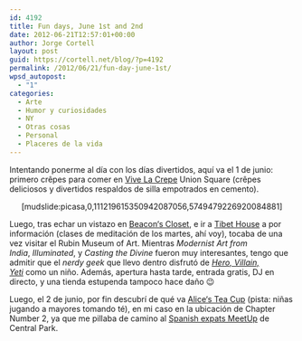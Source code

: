 ```yaml
---
id: 4192
title: Fun days, June 1st and 2nd
date: 2012-06-21T12:57:01+00:00
author: Jorge Cortell
layout: post
guid: https://cortell.net/blog/?p=4192
permalink: /2012/06/21/fun-day-june-1st/
wpsd_autopost:
  - "1"
categories:
  - Arte
  - Humor y curiosidades
  - NY
  - Otras cosas
  - Personal
  - Placeres de la vida
---
```

Intentando ponerme al día con los días divertidos, aquí va el 1 de junio: primero crêpes para comer en <a title="https://vivelacrepe.fr/ing/locations.html" href="https://vivelacrepe.fr/ing/locations.html" target="_blank">Vive La Crepe</a> Union Square (crêpes deliciosos y divertidos respaldos de silla empotrados en cemento).

<p style="text-align: center">
  [mudslide:picasa,0,111219615350942087056,5749479226920084881]
</p>

Luego, tras echar un vistazo en <a title="https://www.beaconscloset.com/" href="https://www.beaconscloset.com/" target="_blank">Beacon‘s Closet</a>, e ir a <a title="https://www.tibethouse.us/" href="https://www.tibethouse.us/" target="_blank">Tibet House</a> a por información (clases de meditación de los martes, ahí voy), tocaba de una vez visitar el Rubin Museum of Art. Mientras _Modernist Art from India_, _Illuminated_, y _Casting the Divine_ fueron muy interesantes, tengo que admitir que el _nerdy geek_ que llevo dentro disfrutó de _<a title="https://www.rmanyc.org/nav/exhibitions/view/1286" href="https://www.rmanyc.org/nav/exhibitions/view/1286" target="_blank">Hero, Villain, Yeti</a>_ como un niño. Además, apertura hasta tarde, entrada gratis, DJ en directo, y una tienda estupenda tampoco hace daño 😉

Luego, el 2 de junio, por fin descubrí de qué va <a title="https://alicesteacup.com/" href="https://alicesteacup.com/" target="_blank">Alice‘s Tea Cup</a> (pista: niñas jugando a mayores tomando té), en mi caso en la ubicación de Chapter Number 2, ya que me pillaba de camino al <a title="https://www.meetup.com/Spanish-Expats/" href="https://www.meetup.com/Spanish-Expats/" target="_blank">Spanish expats MeetUp</a> de Central Park.